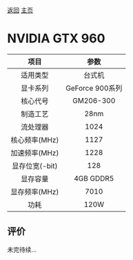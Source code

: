 [返回](../../)  [主页](../../../../)
# NVIDIA GTX 960

| 项目 | 参数 |
| :------: | :------: |
|适用类型 | 台式机|
|显卡系列| GeForce 900系列|
|核心代号| GM206-300 |
|制造工艺| 28nm |
|流处理器| 1024 |
|核心频率(MHz)| 1127 |
|加速频率(MHz)|1228 |
|显存位宽(-bit)| 128 |
|显存容量| 4GB GDDR5 |
|显存频率(MHz)| 7010 |
|功耗|120W |

## 评价

 未完待续...
